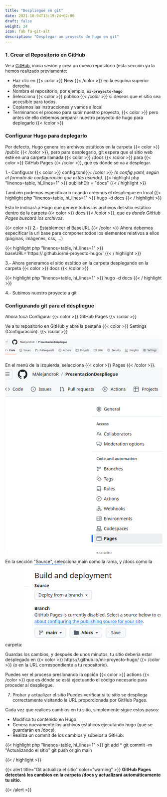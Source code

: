 ```yaml
---
title: "Despliegue en git"
date: 2021-10-04T13:19:24+02:00
draft: false
weight: 24
icon: fab fa-git-alt
description: "Desplegar un proyecto de hugo en git"
---
```


### 1. Crear el Repositorio en GitHub

Ve a [GitHub](https://github.com/), inicia sesión y crea un nuevo repositorio (esta sección ya la hemos realizado previamente:
* Haz clic en {{< color >}} New {{< /color >}} en la esquina superior derecha.
* Nombra el repositorio, por ejemplo, **`mi-proyecto-hugo`**
* Selecciona {{< color >}} público {{< /color >}} si deseas que el sitio sea accesible para todos.
* Copiamos las instrucciones y vamos a local
* Terminamos el proceso para subir nuestro proyecto, {{< color >}} pero antes de ello debemos preparar nuestro proyecto de hugo para deplegarlo {{< /color >}} 

###  Configurar Hugo para deplegarlo

Por defecto, Hugo genera los archivos estáticos en la carpeta {{< color >}} /public {{< /color >}}, pero para desplegarlo, git espera que el sitio web esté en una carpeta llamada {{< color >}} /docs {{< /color >}} para {{< color >}} GitHub Pages {{< /color >}}, que es dónde se va a desplegar.

1.- Configurar {{< color >}} config.toml{{< /color >}}  *(o config.yaml, según el formato de configuración que estés usando)*. 
{{< highlight php "linenos=table, hl_lines=1" >}}
publishDir = "docs"
{{< / highlight >}}

También podemos especificarlo cuando creemos el despliegue en local
{{< highlight php "linenos=table, hl_lines=1" >}}
hugo -d docs
{{< / highlight >}}

Esto le indicará a Hugo que genere todos los archivos del sitio estático dentro de la carpeta {{< color >}} docs {{< /color >}}, que es *donde GitHub Pages buscará los archivos*.

{{< color >}} 2.- Establemcer el BaseURL {{< /color >}}
Ahora debemos especificar la url base para componer todos los elementos relativos a ellos (páginas, imágenes, css, ...)

{{< highlight php "linenos=table, hl_lines=1" >}}
baseURL='https://<tu-usuario>.github.io/mi-proyecto-hugo/'
{{< / highlight >}}

3.- Ahora generamos el sitio estático en la carpeta desplegando en la carpeta {{< color >}} docs {{< /color >}}

{{< highlight php "linenos=table, hl_lines=1" >}}
hugo -d docs
{{< / highlight >}}

4.- Subimos nuestro proyecto a git

### Configurando git para el despliegue
Ahora toca Configurar {{< color >}} GitHub Pages {{< /color >}}

Ve a tu repositorio en GitHub y abre la pestaña {{< color >}} Settings (Configuración). {{< /color >}}

![setting.png](setting.png)

En el menú de la izquierda, selecciona {{< color >}} Pages {{< /color >}}.
![pages.png](pages.png)

En la sección "Source", selecciona main como la rama, y /docs como la carpeta:
![sources.png](source.png)

Guardas los cambios, y después de unos minutos, tu sitio debería estar desplegado en {{< color >}}
https://<tu-usuario>.github.io/mi-proyecto-hugo/ {{< /color >}} (o en la URL correspondiente a tu repositorio).

Puedes ver el proceso presionando la opción {{< color >}} actions {{< /color >}} que es dónde se está ejectuando el código necesario para proceder al despliegue.

7. Probar y actualizar el sitio
   Puedes verificar si tu sitio se despliega correctamente visitando la URL proporcionada por GitHub Pages.

Cada vez que realices cambios en tu sitio, simplemente sigue estos pasos:

* Modifica tu contenido en Hugo.
* Genera nuevamente los archivos estáticos ejecutando hugo (que se guardarán en /docs).
* Realiza un commit de los cambios y súbelos a GitHub:

{{< highlight php "linenos=table, hl_lines=1" >}}
git add *
git commit -m "Actualizando el sitio"
git push origin main

{{< / highlight >}}

{{< alert title="Git actualiza el sitio" color="warning" >}}
**GitHub Pages detectará los cambios en la carpeta /docs y actualizará automáticamente tu sitio.**

{{< /alert >}}
